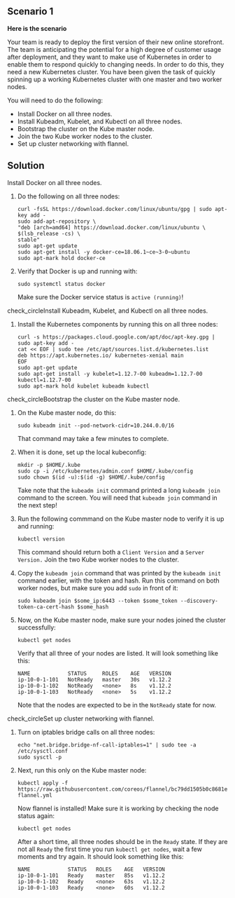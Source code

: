 ## Scenario 1

**Here is the scenario**

Your team is ready to deploy the first version of their new online storefront. The team is anticipating the potential for a high degree of customer usage after deployment, and they want to make use of Kubernetes in order to enable them to respond quickly to changing needs. In order to do this, they need a new Kubernetes cluster. You have been given the task of quickly spinning up a working Kubernetes cluster with one master and two worker nodes.

You will need to do the following:

-   Install Docker on all three nodes.
-   Install Kubeadm, Kubelet, and Kubectl on all three nodes.
-   Bootstrap the cluster on the Kube master node.
-   Join the two Kube worker nodes to the cluster.
-   Set up cluster networking with flannel.


## Solution

Install Docker on all three nodes.

1.  Do the following on all three nodes:
    
    ```
    curl -fsSL https://download.docker.com/linux/ubuntu/gpg | sudo apt-key add -
    sudo add-apt-repository \
    "deb [arch=amd64] https://download.docker.com/linux/ubuntu \
    $(lsb_release -cs) \
    stable"
    sudo apt-get update
    sudo apt-get install -y docker-ce=18.06.1~ce~3-0~ubuntu
    sudo apt-mark hold docker-ce
    ```
    
2.  Verify that Docker is up and running with:
    
    ```
    sudo systemctl status docker
    ```
    
    Make sure the Docker service status is  `active (running)`!

check_circleInstall Kubeadm, Kubelet, and Kubectl on all three nodes.

1.  Install the Kubernetes components by running this on all three nodes:
    
    ```
    curl -s https://packages.cloud.google.com/apt/doc/apt-key.gpg | sudo apt-key add -
    cat << EOF | sudo tee /etc/apt/sources.list.d/kubernetes.list
    deb https://apt.kubernetes.io/ kubernetes-xenial main
    EOF
    sudo apt-get update
    sudo apt-get install -y kubelet=1.12.7-00 kubeadm=1.12.7-00 kubectl=1.12.7-00
    sudo apt-mark hold kubelet kubeadm kubectl
    ```
    

check_circleBootstrap the cluster on the Kube master node.

1.  On the Kube master node, do this:
    
    ```
    sudo kubeadm init --pod-network-cidr=10.244.0.0/16
    ```
    
    That command may take a few minutes to complete.
2.  When it is done, set up the local kubeconfig:
    
    ```
    mkdir -p $HOME/.kube
    sudo cp -i /etc/kubernetes/admin.conf $HOME/.kube/config
    sudo chown $(id -u):$(id -g) $HOME/.kube/config
    ```
    
    Take note that the  `kubeadm init`  command printed a long  `kubeadm join`  command to the screen. You will need that  `kubeadm join`  command in the next step!
    
3.  Run the following commmand on the Kube master node to verify it is up and running:
    
    ```
    kubectl version
    ```
    
    This command should return both a  `Client Version`  and a  `Server Version.`
Join the two Kube worker nodes to the cluster.

1.  Copy the  `kubeadm join`  command that was printed by the  `kubeadm init`  command earlier, with the token and hash. Run this command on both worker nodes, but make sure you add  `sudo`  in front of it:
    
    ```
    sudo kubeadm join $some_ip:6443 --token $some_token --discovery-token-ca-cert-hash $some_hash
    ```
    
2.  Now, on the Kube master node, make sure your nodes joined the cluster successfully:
    
    ```
    kubectl get nodes
    ```
    
    Verify that all three of your nodes are listed. It will look something like this:
    
    ```
    NAME            STATUS     ROLES    AGE   VERSION
    ip-10-0-1-101   NotReady   master   30s   v1.12.2
    ip-10-0-1-102   NotReady   <none>   8s    v1.12.2
    ip-10-0-1-103   NotReady   <none>   5s    v1.12.2
    ```
    
    Note that the nodes are expected to be in the  `NotReady`  state for now.

check_circleSet up cluster networking with flannel.

1.  Turn on iptables bridge calls on all three nodes:
    
    ```
    echo "net.bridge.bridge-nf-call-iptables=1" | sudo tee -a /etc/sysctl.conf
    sudo sysctl -p
    ```
    
2.  Next, run this only on the Kube master node:
    
    ```
    kubectl apply -f https://raw.githubusercontent.com/coreos/flannel/bc79dd1505b0c8681ece4de4c0d86c5cd2643275/Documentation/kube-flannel.yml
    ```
    
    Now flannel is installed! Make sure it is working by checking the node status again:
    
    ```
    kubectl get nodes
    ```
    
    After a short time, all three nodes should be in the  `Ready`  state. If they are not all  `Ready`  the first time you run  `kubectl get nodes`, wait a few moments and try again. It should look something like this:
    
    ```
    NAME            STATUS   ROLES    AGE   VERSION
    ip-10-0-1-101   Ready    master   85s   v1.12.2
    ip-10-0-1-102   Ready    <none>   63s   v1.12.2
    ip-10-0-1-103   Ready    <none>   60s   v1.12.2
    ```